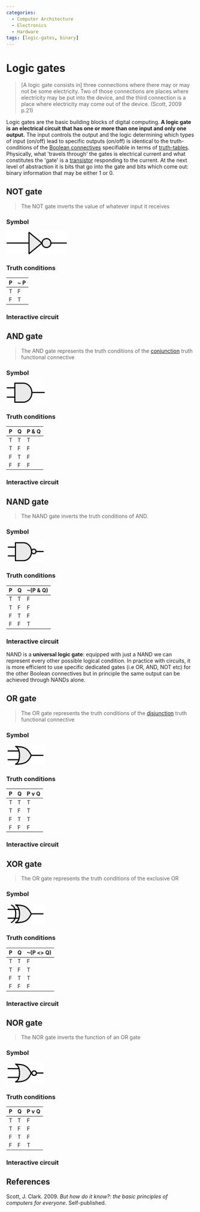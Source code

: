 ```yaml
---
categories:
  - Computer Architecture
  - Electronics
  - Hardware
tags: [logic-gates, binary]
---
```


# Logic gates

> [A logic gate consists in] three connections where there may or may not be some electricity. Two of those connections are places where electricity may be put into the device, and the third connection is a place where electricity may come out of the device. (Scott, 2009 p.21)

Logic gates are the basic building blocks of digital computing. **A logic gate is an electrical circuit that has one or more than one input and only one output.** The input controls the output and the logic determining which types of input (on/off) lead to specific outputs (on/off) is identical to the truth-conditions of the [Boolean connectives](/Logic/Truth-functional_connectives.md) specifiable in terms of [truth-tables](/Logic/Truth-tables.md).
Physically, what 'travels through' the gates is electrical current and what constitutes the 'gate' is a [transistor](/Electronics_and_Hardware/Digital_circuits/Transistors.md) responding to the current. At the next level of abstraction it is bits that go into the gate and bits which come out: binary information that may be either 1 or 0.

## NOT gate

> The NOT gate inverts the value of whatever input it receives

### Symbol

![](/img/not-gate-new.png)

### Truth conditions

| P   | ~ P |
| --- | --- |
| T   | F   |
| F   | T   |

### Interactive circuit

## AND gate

> The AND gate represents the truth conditions of the [conjunction](/Logic/Truth-functional_connectives.md#conjunction) truth functional connective

### Symbol

![](/img/and-gate-new-2.png)

### Truth conditions

| P   | Q   | P & Q |
| --- | --- | ----- |
| T   | T   | T     |
| T   | F   | F     |
| F   | T   | F     |
| F   | F   | F     |

### Interactive circuit

## NAND gate

> The NAND gate inverts the truth conditions of AND.

### Symbol

![](/img/nand-gate-new.png)

### Truth conditions

| P   | Q   | ~(P & Q) |
| --- | --- | -------- |
| T   | T   | F        |
| T   | F   | F        |
| F   | T   | F        |
| F   | F   | T        |

### Interactive circuit

NAND is a **universal logic gate**: equipped with just a NAND we can represent every other possible logical condition. In practice with circuits, it is more efficient to use specific dedicated gates (i.e OR, AND, NOT etc) for the other Boolean connectives but in principle the same output can be achieved through NANDs alone.

## OR gate

> The OR gate represents the truth conditions of the [disjunction](/Logic/Truth-functional_connectives.md#disjunction) truth functional connective

### Symbol

![](/img/or-gate-new.png)

### Truth conditions

| P   | Q   | P v Q |
| --- | --- | ----- |
| T   | T   | T     |
| T   | F   | T     |
| F   | T   | T     |
| F   | F   | F     |

### Interactive circuit

## XOR gate

> The OR gate represents the truth conditions of the exclusive OR

### Symbol

![](/img/xor-gate-new.png)

### Truth conditions

| P   | Q   | ~(P <> Q) |
| --- | --- | --------- |
| T   | T   | F         |
| T   | F   | T         |
| F   | T   | T         |
| F   | F   | F         |

### Interactive circuit

## NOR gate

> The NOR gate inverts the function of an OR gate

### Symbol

![](/img/nor-gate-new.png)

### Truth conditions

| P   | Q   | P v Q |
| --- | --- | ----- |
| T   | T   | F     |
| T   | F   | F     |
| F   | T   | F     |
| F   | F   | T     |

### Interactive circuit

## References

Scott, J. Clark. 2009. _But how do it know?: the basic principles of computers for everyone_. Self-published.
